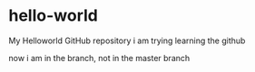 # hello-world
My Helloworld GitHub repository
i am trying learning the github

now i am in the branch, not in the master branch

